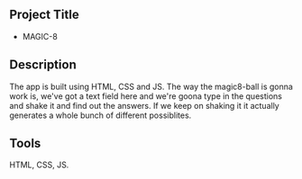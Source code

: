 
## Project Title
- MAGIC-8

## Description
The app is built using HTML, CSS and JS.
The way the magic8-ball is gonna work is, we've got a text field here and we're goona type in the questions and shake it and find out the answers.
If we keep on shaking it it actually generates a whole bunch of different possiblites.

## Tools

HTML, CSS, JS.
